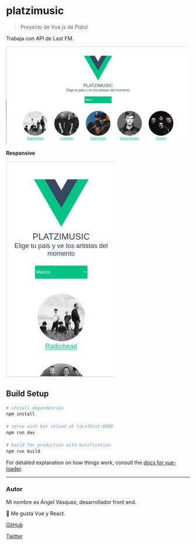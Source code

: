 # platzimusic

> Proyecto de Vue.js de Platzi

Trabaja con API de Last FM.

![Platzimusic](https://raw.githubusercontent.com/AngelVasquezNep/platzimusic/master/src/assets/platzi-music-1.png)

**Responsive**

![Platzimusic](https://raw.githubusercontent.com/AngelVasquezNep/platzimusic/master/src/assets/platzi-music-2.png)

## Build Setup

``` bash
# install dependencies
npm install

# serve with hot reload at localhost:8080
npm run dev

# build for production with minification
npm run build
```

For detailed explanation on how things work, consult the [docs for vue-loader](http://vuejs.github.io/vue-loader).

___

### Autor

Mi nombre es Ángel Vásquez, desarrollador front end.

🚀 Me gusta Vue y React.

[GitHub](https://github.com/angelvasqueznep) 

[Twitter](https://twitter.com/angelvasqueznep)